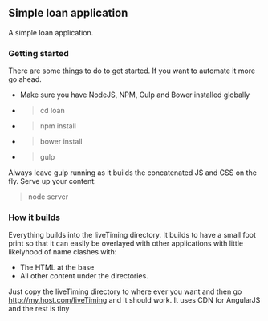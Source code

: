## Simple loan application

A simple loan application. 

### Getting started
There are some things to do to get started. If you want to automate it more go ahead.
* Make sure you have NodeJS, NPM, Gulp and Bower installed globally
* > cd loan
* > npm install
* > bower install
* > gulp

Always leave gulp running as it builds the concatenated JS and CSS on the fly.
Serve up your content:
> node server

### How it builds
Everything builds into the liveTiming directory. It builds to have a small foot print so that it can
easily be overlayed with other applications with little likelyhood of name clashes with:
* The HTML at the base
* All other content under the directories.

Just copy the liveTiming directory to where ever you want and then go http://my.host.com/liveTiming and it should work.
It uses CDN for AngularJS and the rest is tiny
